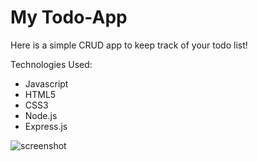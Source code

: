 # My Todo-App

Here is a simple CRUD app to keep track of your todo list!

Technologies Used:

* Javascript
* HTML5
* CSS3
* Node.js
* Express.js


![screenshot](https://i.imgur.com/vM7RXaX.png)


